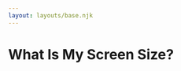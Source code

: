 ```yaml
---
layout: layouts/base.njk
---
```


# What Is My Screen Size?

<div id="result"></div>

<script>
    let el = document.getElementById("result");
    el.innerText = `${window.screen.width}x${window.screen.height}`;
</script>

